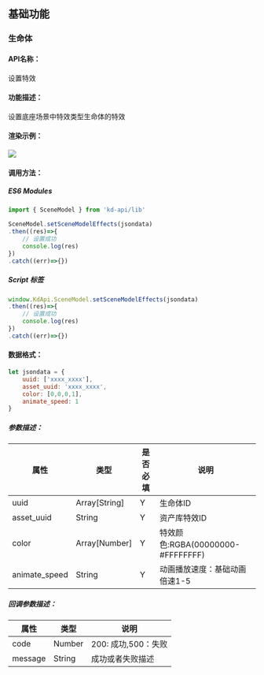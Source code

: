 <!--
 * @Author: your name
 * @Date: 2022-3-30 14:36:42
 * @LastEditTime: 2022-04-14 15:10:25
 * @LastEditors: Please set LastEditors
 * @Description: 打开koroFileHeader查看配置 进行设置: https://github.com/OBKoro1/koro1FileHeader/wiki/%E9%85%8D%E7%BD%AE
 * @FilePath: /KD-API-DOCS/public/md/api/获取场景列表.md
-->
## 基础功能
### 生命体

#### API名称：
设置特效
#### 功能描述：

设置底座场景中特效类型生命体的特效

#### 渲染示例：
![](../../image/example/设置特效.webp)
#### 调用方法：

##### ES6 Modules
``` javascript
import { SceneModel } from 'kd-api/lib'

SceneModel.setSceneModelEffects(jsondata)
.then((res)=>{
    // 设置成功
    console.log(res)
})
.catch((err)=>{})
```

##### Script 标签
``` javascript
window.KdApi.SceneModel.setSceneModelEffects(jsondata)
.then((res)=>{
    // 设置成功
    console.log(res)
})
.catch((err)=>{})
```


#### 数据格式：

```javascript
let jsondata = {
    uuid: ['xxxx_xxxx'],
    asset_uuid: 'xxxx_xxxx',
    color: [0,0,0,1],
    animate_speed: 1
}
```
##### 参数描述：

| 属性      | 类型     | 是否必填 | 说明     |
|---------|--------|------|--------|
| uuid   | Array[String] | Y    | 生命体ID |
| asset_uuid | String      | Y    | 资产库特效ID   |
| color | Array[Number]      | Y    | 特效颜色:RGBA(00000000-#FFFFFFFF)   |
| animate_speed | String      | Y    |  动画播放速度：基础动画倍速1-5  |

##### 回调参数描述：
| 属性      | 类型   | 说明                     |
|---------| ------ | ------------------------ |
| code    | Number | 200: 成功,500：失败  |
| message | String | 成功或者失败描述  |
